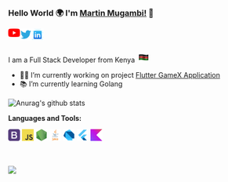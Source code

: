  ### Hello World 🌍 I'm [Martin Mugambi!](https://www.linkedin.com/in/martin-mwenda-46a328184/) 👋

<a href="https://www.youtube.com/channel/UCKApknp938ukpoQCp6JE-HA">
  <img align="left" alt="MartinMugambi | YouTube" width="24px" src="/assets/youtube.svg"/>
</a>
<a href="https://twitter.com/marto_dev">
  <img align="left" alt="MartinMugambi  | Twitter" width="24px" src="/assets/twitter.svg"/>
</a>
<a href="https://www.linkedin.com/in/martin-mwenda-46a328184/">
  <img align="left" alt="MartinMugambi" width="24px" src="/assets/icons8-linkedin-512.png"/>
</a>

<br />
<br />

I am a Full Stack Developer from Kenya <img width="21px" src="/assets/icons8-kenya-48.png" style="margin-left:4px"/>

- 👨‍💻 I’m currently working on project [Flutter GameX Application](https://github.com/MartinMugambi/GameX)
- 📚 I’m currently learning Golang

<img align="center" src="https://github-readme-stats.vercel.app/api?username=MartinMugambi&show_icons=true&include_all_commits=true&theme=algolia" alt="Anurag's github stats"/>
<br/>

**Languages and Tools:**

<code><img height="24px" src="https://raw.githubusercontent.com/github/explore/80688e429a7d4ef2fca1e82350fe8e3517d3494d/topics/bootstrap/bootstrap.png"></code>
<code><img height="24px" src="https://raw.githubusercontent.com/github/explore/80688e429a7d4ef2fca1e82350fe8e3517d3494d/topics/javascript/javascript.png"></code>
<code><img height="24px" src="https://raw.githubusercontent.com/github/explore/80688e429a7d4ef2fca1e82350fe8e3517d3494d/topics/nodejs/nodejs.png"></code>
<code><img height="24px" src="https://raw.githubusercontent.com/github/explore/80688e429a7d4ef2fca1e82350fe8e3517d3494d/topics/java/java.png"></code>
<code><img height="24px" src="https://raw.githubusercontent.com/github/explore/80688e429a7d4ef2fca1e82350fe8e3517d3494d/topics/dart/dart.png"></code>
<code><img height="24px" src="https://raw.githubusercontent.com/github/explore/80688e429a7d4ef2fca1e82350fe8e3517d3494d/topics/flutter/flutter.png"></code>
<code><img height="24px" src="https://raw.githubusercontent.com/github/explore/80688e429a7d4ef2fca1e82350fe8e3517d3494d/topics/kotlin/kotlin.png"></code>

<br/>

<br/>

<img align="left" src="https://github-readme-stats.vercel.app/api/top-langs/?username=MartinMugambi&layout=compact&theme=algolia"/>
